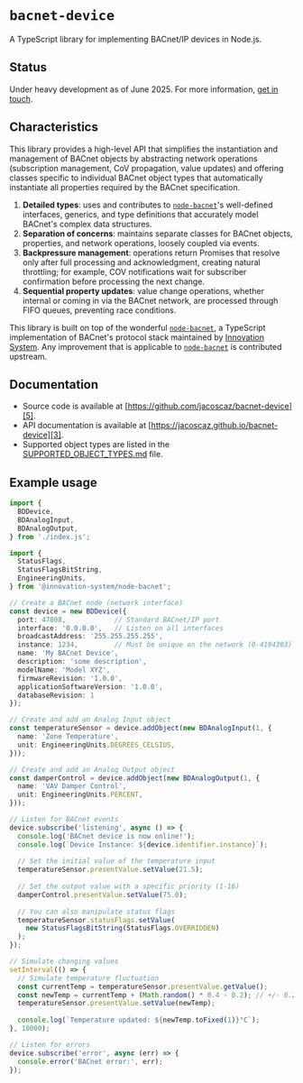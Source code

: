 
# `bacnet-device`

A TypeScript library for implementing BACnet/IP devices in Node.js.

## Status

Under heavy development as of June 2025. For more information, [get in touch][1].

## Characteristics

This library provides a high-level API that simplifies the instantiation and
management of BACnet objects by abstracting network operations (subscription
management, CoV propagation, value updates) and offering classes specific to
individual BACnet object types that automatically instantiate all properties
required by the BACnet specification.

1. **Detailed types**: uses and contributes to [`node-bacnet`][2]'s
   well-defined interfaces, generics, and type definitions that accurately
   model BACnet's complex data structures.
2. **Separation of concerns**: maintains separate classes for BACnet objects,
   properties, and network operations, loosely coupled via events.
3. **Backpressure management**: operations return Promises that resolve only
   after full processing and acknowledgment, creating natural throttling; for 
   example, COV notifications wait for subscriber confirmation before processing
   the next change.
4. **Sequential property updates**: value change operations, whether internal
   or coming in via the BACnet network, are processed through FIFO queues,
   preventing race conditions.

This library is built on top of the wonderful [`node-bacnet`][2], a TypeScript
implementation of BACnet's protocol stack maintained by [Innovation System][6].
Any improvement that is applicable to [`node-bacnet`][2] is contributed upstream.

## Documentation

- Source code is available at [https://github.com/jacoscaz/bacnet-device][5].
- API documentation is available at [https://jacoscaz.github.io/bacnet-device][3].
- Supported object types are listed in the [SUPPORTED_OBJECT_TYPES.md][4] file.

## Example usage

```typescript
import { 
  BDDevice,
  BDAnalogInput,
  BDAnalogOutput,
} from './index.js';

import { 
  StatusFlags,
  StatusFlagsBitString,
  EngineeringUnits,
} from '@innovation-system/node-bacnet';

// Create a BACnet node (network interface)
const device = new BDDevice({
  port: 47808,            // Standard BACnet/IP port
  interface: '0.0.0.0',   // Listen on all interfaces
  broadcastAddress: '255.255.255.255',
  instance: 1234,         // Must be unique on the network (0-4194303)
  name: 'My BACnet Device',
  description: 'some description',
  modelName: 'Model XYZ',
  firmwareRevision: '1.0.0',
  applicationSoftwareVersion: '1.0.0',
  databaseRevision: 1
});

// Create and add an Analog Input object
const temperatureSensor = device.addObject(new BDAnalogInput(1, { 
  name: 'Zone Temperature', 
  unit: EngineeringUnits.DEGREES_CELSIUS,
}));

// Create and add an Analog Output object
const damperControl = device.addObject(new BDAnalogOutput(1, {
  name: 'VAV Damper Control',
  unit: EngineeringUnits.PERCENT,
}));

// Listen for BACnet events
device.subscribe('listening', async () => {
  console.log('BACnet device is now online!');
  console.log(`Device Instance: ${device.identifier.instance}`);
  
  // Set the initial value of the temperature input
  temperatureSensor.presentValue.setValue(21.5);
  
  // Set the output value with a specific priority (1-16)
  damperControl.presentValue.setValue(75.0);
  
  // You can also manipulate status flags
  temperatureSensor.statusFlags.setValue(
    new StatusFlagsBitString(StatusFlags.OVERRIDDEN)
  );
});

// Simulate changing values
setInterval(() => {
  // Simulate temperature fluctuation
  const currentTemp = temperatureSensor.presentValue.getValue();
  const newTemp = currentTemp + (Math.random() * 0.4 - 0.2); // +/- 0.2°C
  temperatureSensor.presentValue.setValue(newTemp);
  
  console.log(`Temperature updated: ${newTemp.toFixed(1)}°C`);
}, 10000);

// Listen for errors
device.subscribe('error', async (err) => {
  console.error('BACnet error:', err);
});
```

[1]: https://github.com/jacoscaz/bacnet-device
[2]: https://github.com/innovation-system/node-bacnet
[3]: https://jacoscaz.github.io/bacnet-device
[4]: https://github.com/jacoscaz/bacnet-device/blob/main/SUPPORTED_OBJECT_TYPES.md
[5]: https://github.com/jacoscaz/bacnet-device
[6]: https://www.innovation-system.it